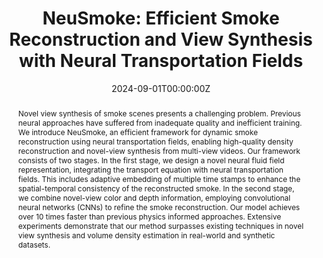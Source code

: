 ---
title: "NeuSmoke: Efficient Smoke Reconstruction and View Synthesis with Neural Transportation Fields"

# Authors
# If you created a profile for a user (e.g. the default `admin` user), write the username (folder name) here 
# and it will be replaced with their full name and linked to their profile.
authors:
- Jiaxiong Qiu
- admin
- Zhong Li
- Han Yan
- Ming-Ming Cheng
- Bo Ren

# Author notes (optional)
# author_notes:
# - "Equal contribution"
# - "Equal contribution"

date: "2024-09-01T00:00:00Z"
doi: ""

# Schedule page publish date (NOT publication's date).
publishDate: "2024-09-01T00:00:00Z"

# Publication type.
# Legend: 0 = Uncategorized; 1 = Conference paper; 2 = Journal article;
# 3 = Preprint / Working Paper; 4 = Report; 5 = Book; 6 = Book section;
# 7 = Thesis; 8 = Patent
publication_types: ["1"]

# Publication name and optional abbreviated publication name.
publication: In *Siggraph Asia, 2024 (Conference Track)*
publication_short: ''

abstract: Novel view synthesis of smoke scenes presents a challenging problem. Previous neural approaches have suffered from inadequate quality and inefficient training. We introduce NeuSmoke, an efficient framework for dynamic smoke reconstruction using neural transportation fields, enabling high-quality density reconstruction and novel-view synthesis from multi-view videos. Our framework consists of two stages. In the first stage, we design a novel neural fluid field representation, integrating the transport equation with neural transportation fields. This includes adaptive embedding of multiple time stamps to enhance the spatial-temporal consistency of the reconstructed smoke. In the second stage, we combine novel-view color and depth information, employing convolutional neural networks (CNNs) to refine the smoke reconstruction. Our model achieves over 10 times faster than previous physics informed approaches. Extensive experiments demonstrate that our method surpasses existing techniques in novel view synthesis and volume density estimation in real-world and synthetic datasets.

# Summary. An optional shortened abstract.
summary: We introduce an efficient framework for dynamic smoke reconstruction using neural transportation fields.

tags: []

# Display this page in the Featured widget?
featured: true

# Custom links (uncomment lines below)
# links:
# - name: Custom Link
#   url: http://example.org

url_pdf: ''
url_code: ''
url_dataset: ''
url_poster: ''
url_project: ''
url_slides: ''
url_source: ''
url_video: ''

# Featured image
# To use, add an image named `featured.jpg/png` to your page's folder. 
image:
  caption: ''
  focal_point: ""
  preview_only: false

# Associated Projects (optional).
#   Associate this publication with one or more of your projects.
#   Simply enter your project's folder or file name without extension.
#   E.g. `internal-project` references `content/project/internal-project/index.md`.
#   Otherwise, set `projects: []`.
projects: []

# Slides (optional).
#   Associate this publication with Markdown slides.
#   Simply enter your slide deck's filename without extension.
#   E.g. `slides: "example"` references `content/slides/example/index.md`.
#   Otherwise, set `slides: ""`.
slides: ""
---